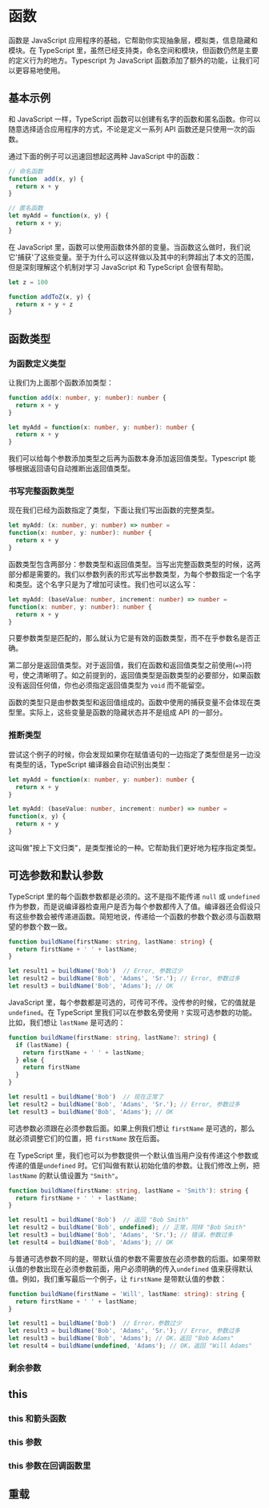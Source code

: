 # 函数

函数是 JavaScript 应用程序的基础，它帮助你实现抽象层，模拟类，信息隐藏和模块。在 TypeScript 里，虽然已经支持类，命名空间和模块，但函数仍然是主要的定义行为的地方。Typescript 为 JavaScript 函数添加了额外的功能，让我们可以更容易地使用。

## 基本示例

和 JavaScript 一样，TypeScript 函数可以创建有名字的函数和匿名函数。你可以随意选择适合应用程序的方式，不论是定义一系列 API 函数还是只使用一次的函数。

通过下面的例子可以迅速回想起这两种 JavaScript 中的函数：

```JavaScript
// 命名函数
function  add(x, y) {
  return x + y
}

// 匿名函数
let myAdd = function(x, y) {
  return x + y;
}
```

在 JavaScript 里，函数可以使用函数体外部的变量。当函数这么做时，我们说它'捕获'了这些变量。至于为什么可以这样做以及其中的利弊超出了本文的范围，但是深刻理解这个机制对学习 JavaScript 和 TypeScript 会很有帮助。

```javascript
let z = 100

function addToZ(x, y) {
  return x + y + z
}
```

## 函数类型

### 为函数定义类型

让我们为上面那个函数添加类型：

```typescript
function add(x: number, y: number): number {
  return x + y
}

let myAdd = function(x: number, y: number): number {
  return x + y
}
```

我们可以给每个参数添加类型之后再为函数本身添加返回值类型。Typescript 能够根据返回语句自动推断出返回值类型。

### 书写完整函数类型

现在我们已经为函数指定了类型，下面让我们写出函数的完整类型。

```typescript
let myAdd: (x: number, y: number) => number = 
function(x: number, y: number): number {
  return x + y
}
```

函数类型包含两部分：参数类型和返回值类型。当写出完整函数类型的时候，这两部分都是需要的。我们以参数列表的形式写出参数类型，为每个参数指定一个名字和类型。这个名字只是为了增加可读性。我们也可以这么写：

```typescript
let myAdd: (baseValue: number, increment: number) => number =
function(x: number, y: number): number {
  return x + y
}
```

只要参数类型是匹配的，那么就认为它是有效的函数类型，而不在乎参数名是否正确。

第二部分是返回值类型。对于返回值，我们在函数和返回值类型之前使用(`=>`)符号，使之清晰明了。如之前提到的，返回值类型是函数类型的必要部分，如果函数没有返回任何值，你也必须指定返回值类型为 `void` 而不能留空。

函数的类型只是由参数类型和返回值组成的。函数中使用的捕获变量不会体现在类型里。实际上，这些变量是函数的隐藏状态并不是组成 API 的一部分。

### 推断类型

尝试这个例子的时候，你会发现如果你在赋值语句的一边指定了类型但是另一边没有类型的话，TypeScript 编译器会自动识别出类型：

```typescript
let myAdd = function(x: number, y: number): number {
  return x + y
}

let myAdd: (baseValue: number, increment: number) => number =
function(x, y) {
  return x + y
}
```

这叫做"按上下文归类"，是类型推论的一种。它帮助我们更好地为程序指定类型。

## 可选参数和默认参数

TypeScript 里的每个函数参数都是必须的。这不是指不能传递 `null` 或 `undefined` 作为参数，而是说编译器检查用户是否为每个参数都传入了值。编译器还会假设只有这些参数会被传递进函数。简短地说，传递给一个函数的参数个数必须与函数期望的参数个数一致。

```typescript
function buildName(firstName: string, lastName: string) {
  return firstName + ' ' + lastName;
}

let result1 = buildName('Bob')  // Error, 参数过少
let result2 = buildName('Bob', 'Adams', 'Sr.'); // Error, 参数过多
let result3 = buildName('Bob', 'Adams'); // OK
```

JavaScript 里，每个参数都是可选的，可传可不传。没传参的时候，它的值就是 `undefined`。在 TypeScript 里我们可以在参数名旁使用 `?` 实现可选参数的功能。比如，我们想让 `lastName` 是可选的：

```typescript
function buildName(firstName: string, lastName?: string) {
  if (lastName) {
    return firstName + ' ' + lastName;
  } else {
    return firstName
  }
}

let result1 = buildName('Bob')  // 现在正常了
let result2 = buildName('Bob', 'Adams', 'Sr.'); // Error, 参数过多
let result3 = buildName('Bob', 'Adams'); // OK
```

可选参数必须跟在必须参数后面。如果上例我们想让 `firstName` 是可选的，那么就必须调整它们的位置，把 `firstName` 放在后面。

在 TypeScript 里，我们也可以为参数提供一个默认值当用户没有传递这个参数或传递的值是`undefined` 时。它们叫做有默认初始化值的参数。让我们修改上例，把 `lastName` 的默认值设置为 `"Smith"`。

```typescript
function buildName(firstName: string, lastName = 'Smith'): string {
  return firstName + ' ' + lastName;
}

let result1 = buildName('Bob')  // 返回 "Bob Smith"
let result2 = buildName('Bob', undefined); // 正常，同样 "Bob Smith"
let result3 = buildName('Bob', 'Adams', 'Sr.'); // 错误，参数过多
let result4 = buildName('Bob', 'Adams'); // OK
```

与普通可选参数不同的是，带默认值的参数不需要放在必须参数的后面。如果带默认值的参数出现在必须参数前面，用户必须明确的传入`undefined` 值来获得默认值。例如，我们重写最后一个例子，让 `firstName` 是带默认值的参数：

```typescript
function buildName(firstName = 'Will', lastName: string): string {
  return firstName + ' ' + lastName;
}

let result1 = buildName('Bob')  // Error，参数过少
let result3 = buildName('Bob', 'Adams', 'Sr.'); // Error, 参数过多
let result3 = buildName('Bob', 'Adams'); // OK，返回 "Bob Adams"
let result4 = buildName(undefined, 'Adams'); // OK，返回 "Will Adams"
```

### 剩余参数

## this

### this 和箭头函数

### this 参数

### this 参数在回调函数里

## 重载

